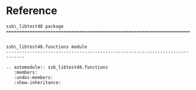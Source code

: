 # Reference

<!--
The content of the {eval-rst} block below is generated by the command:
poetry run sphinx-apidoc -T -f -t ./docs/templates -o ./docs ./src
from the root directory.

You need to rerun the command when python files are added, deleted or renamed.
Copy the content from the generated
ssb_libtest48.rst file to the {eval-rst} block below and
delete the .rst file afterwards.
-->

```{eval-rst}
ssb\_libtest48 package
=============================================================================


ssb\_libtest48.functions module
-----------------------------------------------------------------------------

.. automodule:: ssb_libtest48.functions
   :members:
   :undoc-members:
   :show-inheritance:
```
